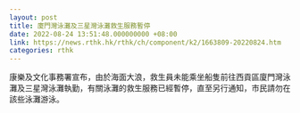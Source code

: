 ```yaml
---
layout: post
title: 廈門灣泳灘及三星灣泳灘救生服務暫停
date: 2022-08-24 13:51:48.000000000 +08:00
link: https://news.rthk.hk/rthk/ch/component/k2/1663809-20220824.htm
categories: rthk
---
```


康樂及文化事務署宣布，由於海面大浪，救生員未能乘坐船隻前往西貢區廈門灣泳灘及三星灣泳灘執勤，有關泳灘的救生服務已經暫停，直至另行通知，市民請勿在該些泳灘游泳。
